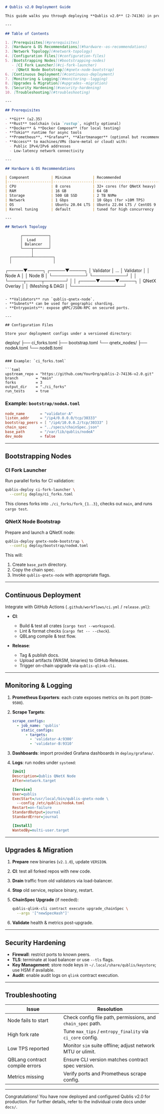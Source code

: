 ```markdown
# Qublis v2.0 Deployment Guide

This guide walks you through deploying **Qublis v2.0** (2-74136) in production, covering prerequisites, topology design, node bootstrapping, CI/CD integration, monitoring, upgrades, and security best practices.

---

## Table of Contents

1. [Prerequisites](#prerequisites)  
2. [Hardware & OS Recommendations](#hardware--os-recommendations)  
3. [Network Topology](#network-topology)  
4. [Configuration Files](#configuration-files)  
5. [Bootstrapping Nodes](#bootstrapping-nodes)  
   - [CI Fork Launcher](#ci-fork-launcher)  
   - [QNetX Node Bootstrap](#qnetx-node-bootstrap)  
6. [Continuous Deployment](#continuous-deployment)  
7. [Monitoring & Logging](#monitoring--logging)  
8. [Upgrades & Migration](#upgrades--migration)  
9. [Security Hardening](#security-hardening)  
10. [Troubleshooting](#troubleshooting)  

---

## Prerequisites

- **Git** (≥2.35)  
- **Rust** toolchain (via `rustup`, nightly optional)  
- **Docker** & **Docker Compose** (for local testing)  
- **Tokio** runtime for async tools  
- **Prometheus**, **Grafana**, **Alertmanager** (optional but recommended)  
- **Access** to machines/VMs (bare-metal or cloud) with:
  - Public IPv4/IPv6 addresses  
  - Low-latency network connectivity  

---

## Hardware & OS Recommendations

| Component          | Minimum          | Recommended                   |
|--------------------|------------------|-------------------------------|
| CPU                | 8 cores          | 32+ cores (for QNetX heavy)   |
| RAM                | 16 GB            | 64 GB                         |
| Storage            | 500 GB SSD       | 2 TB NVMe                     |
| Network            | 1 Gbps           | 10 Gbps (for >10M TPS)        |
| OS                 | Ubuntu 20.04 LTS | Ubuntu 22.04 LTS / CentOS 9   |
| Kernel tuning      | default          | tuned for high concurrency    |

---

## Network Topology

```

```
       ┌────────────┐
       │  Load      │
       │ Balancer   │
       └────┬───────┘
            │
  ┌─────────┴─────────┐
  │                   │
```

┌─────▼─────┐       ┌─────▼─────┐
│ Validator │  ...  │ Validator │
│  Node A   │       │  Node B   │
└───────────┘       └───────────┘
│                   │
└─────┬─────┬───────┘
│     │
┌─────▼─────▼─────┐
│ QNetX Overlay   │
│ (Meshing & DAG) │
└─────────────────┘

```

- **Validators** run `qublis-qnetx-node`.  
- **Subnets** can be used for geographic sharding.  
- **Entrypoints**: expose gRPC/JSON-RPC on secured ports.

---

## Configuration Files

Store your deployment configs under a versioned directory:

```

deploy/
├── ci\_forks.toml
├── bootstrap.toml
└── qnetx\_nodes/
├── nodeA.toml
└── nodeB.toml

````

### Example: `ci_forks.toml`

```toml
upstream_repo = "https://github.com/YourOrg/qublis-2-74136-v2.0.git"
branch        = "main"
forks         = 3
output_dir    = "./ci_forks"
run_tests     = true
````

### Example: `bootstrap/nodeA.toml`

```toml
node_name       = "validator-A"
listen_addr     = "/ip4/0.0.0.0/tcp/30333"
bootstrap_peers = [ "/ip4/10.0.0.2/tcp/30333" ]
chain_spec      = "../specs/chainSpec.json"
base_path       = "/var/lib/qublis/nodeA"
dev_mode        = false
```

---

## Bootstrapping Nodes

### CI Fork Launcher

Run parallel forks for CI validation:

```bash
qublis-deploy ci-fork-launcher \
  --config deploy/ci_forks.toml
```

This clones forks into `./ci_forks/fork_{1..3}`, checks out `main`, and runs `cargo test`.

### QNetX Node Bootstrap

Prepare and launch a QNetX node:

```bash
qublis-deploy qnetx-node-bootstrap \
  --config deploy/bootstrap/nodeA.toml
```

This will:

1. Create `base_path` directory.
2. Copy the chain spec.
3. Invoke `qublis-qnetx-node` with appropriate flags.

---

## Continuous Deployment

Integrate with GitHub Actions (`.github/workflows/ci.yml` / `release.yml`):

* **CI**:

  * Build & test all crates (`cargo test --workspace`).
  * Lint & format checks (`cargo fmt -- --check`).
  * QBLang compile & test flow.

* **Release**:

  * Tag & publish docs.
  * Upload artifacts (WASM, binaries) to GitHub Releases.
  * Trigger on-chain upgrade via `qublis-qlink-cli`.

---

## Monitoring & Logging

1. **Prometheus Exporters**: each crate exposes metrics on its port (`9100`–`9500`).
2. **Scrape Targets**:

   ```yaml
   scrape_configs:
     - job_name: 'qublis'
       static_configs:
         - targets:
           - 'validator-A:9300'
           - 'validator-B:9310'
   ```
3. **Dashboards**: import provided Grafana dashboards in `deploy/grafana/`.
4. **Logs**: run nodes under `systemd`:

   ```ini
   [Unit]
   Description=Qublis QNetX Node
   After=network.target

   [Service]
   User=qublis
   ExecStart=/usr/local/bin/qublis-qnetx-node \
     --config /etc/qublis/nodeA.toml
   Restart=on-failure
   StandardOutput=journal
   StandardError=journal

   [Install]
   WantedBy=multi-user.target
   ```

---

## Upgrades & Migration

1. **Prepare** new binaries (`v2.1.0`), update `VERSION`.
2. **CI**: test all forked repos with new code.
3. **Drain** traffic from old validators via load-balancer.
4. **Stop** old service, replace binary, restart.
5. **ChainSpec Upgrade** (if needed):

   ```bash
   qublis-qlink-cli contract execute upgrade_chainSpec \
     --args '["newSpecHash"]'
   ```
6. **Validate** health & metrics post-upgrade.

---

## Security Hardening

* **Firewall**: restrict ports to known peers.
* **TLS**: terminate at load balancer or use `--tls` flags.
* **Key Management**: store node keys in `~/.local/share/qublis/keystore`; use HSM if available.
* **Audit**: enable audit logs on `qlink` contract execution.

---

## Troubleshooting

| Issue                          | Resolution                                                  |
| ------------------------------ | ----------------------------------------------------------- |
| Node fails to start            | Check config file path, permissions, and `chain_spec` path. |
| High fork rate                 | Tune `max_tips` / `entropy_finality` via `ci_core` config.  |
| Low TPS reported               | Monitor `sim` suite offline; adjust network MTU or ulimit.  |
| QBLang contract compile errors | Ensure CLI version matches contract spec version.           |
| Metrics missing                | Verify ports and Prometheus scrape config.                  |

---

Congratulations! You have now deployed and configured Qublis v2.0 for production. For further details, refer to the individual crate docs under `docs/`.

